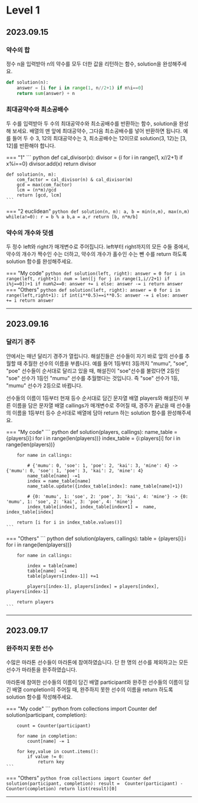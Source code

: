 # Level 1

## 2023.09.15

### 약수의 합
정수 n을 입력받아 n의 약수를 모두 더한 값을 리턴하는 함수, solution을 완성해주세요.
``` python
def solution(n):
    answer = [i for i in range(1, n//2+1) if n%i==0]
    return sum(answer) + n
```

### 최대공약수와 최소공배수
두 수를 입력받아 두 수의 최대공약수와 최소공배수를 반환하는 함수, solution을 완성해 보세요. 배열의 맨 앞에 최대공약수, 그다음 최소공배수를 넣어 반환하면 됩니다. 예를 들어 두 수 3, 12의 최대공약수는 3, 최소공배수는 12이므로 solution(3, 12)는 [3, 12]를 반환해야 합니다.

=== "1"
    ``` python
    def cal_divisor(x):
        divisor = {i for i in range(1, x//2+1) if x%i==0}
        divisor.add(x)
        return divisor

    def solution(n, m):
        com_factor = cal_divisor(n) & cal_divisor(m)
        gcd = max(com_factor)
        lcm = (n*m)/gcd
        return [gcd, lcm]
    ```
=== "2 euclidean"
    ``` python
    def solution(n, m):
        a, b = min(n,m), max(n,m)
        while(a!=0):
            r = b % a
            b,a = a,r
        return [b, n*m/b]
    ```

### 약수의 개수와 덧셈
두 정수 left와 right가 매개변수로 주어집니다. left부터 right까지의 모든 수들 중에서, 약수의 개수가 짝수인 수는 더하고, 약수의 개수가 홀수인 수는 뺀 수를 return 하도록 solution 함수를 완성해주세요.

=== "My code"
    ``` python
    def solution(left, right):
        answer = 0
        for i in range(left, right+1):
            num = len([j for j in range(1,i//2+1) if i%j==0])+1
            if num%2==0:
                answer += i
            else:
                answer -= i
        return answer
    ```
=== "Others"
    ``` python
    def solution(left, right):
        answer = 0
        for i in range(left,right+1):
            if int(i**0.5)==i**0.5:
                answer -= i
            else:
                answer += i
        return answer
    ```

---
## 2023.09.16
### 달리기 경주
얀에서는 매년 달리기 경주가 열립니다. 해설진들은 선수들이 자기 바로 앞의 선수를 추월할 때 추월한 선수의 이름을 부릅니다. 예를 들어 1등부터 3등까지 "mumu", "soe", "poe" 선수들이 순서대로 달리고 있을 때, 해설진이 "soe"선수를 불렀다면 2등인 "soe" 선수가 1등인 "mumu" 선수를 추월했다는 것입니다. 즉 "soe" 선수가 1등, "mumu" 선수가 2등으로 바뀝니다.

선수들의 이름이 1등부터 현재 등수 순서대로 담긴 문자열 배열 players와 해설진이 부른 이름을 담은 문자열 배열 callings가 매개변수로 주어질 때, 경주가 끝났을 때 선수들의 이름을 1등부터 등수 순서대로 배열에 담아 return 하는 solution 함수를 완성해주세요.

=== "My code"
    ``` python
    def solution(players, callings):
        name_table = {players[i]:i for i in range(len(players))}
        index_table = {i:players[i] for i in range(len(players))}
        
        for name in callings:
            
            # {'mumu': 0, 'soe': 1, 'poe': 2, 'kai': 3, 'mine': 4} -> {'mumu': 0, 'soe': 1, 'poe': 3, 'kai': 2, 'mine': 4}
            name_table[name] -=1
            index = name_table[name]
            name_table.update({index_table[index]: name_table[name]+1})
            
            # {0: 'mumu', 1: 'soe', 2: 'poe', 3: 'kai', 4: 'mine'} -> {0: 'mumu', 1: 'soe', 2: 'kai', 3: 'poe', 4: 'mine'}
            index_table[index], index_table[index+1] =  name, index_table[index]

        return [i for i in index_table.values()]
    ```
=== "Others"
    ``` python
    def solution(players, callings):
        table = {players[i]:i for i in range(len(players))}
        
        for name in callings:
            
            index = table[name]
            table[name] -=1
            table[players[index-1]] +=1
            
            players[index-1], players[index] = players[index], players[index-1]

        return players
    ```
---
## 2023.09.17
### 완주하지 못한 선수
수많은 마라톤 선수들이 마라톤에 참여하였습니다. 단 한 명의 선수를 제외하고는 모든 선수가 마라톤을 완주하였습니다.

마라톤에 참여한 선수들의 이름이 담긴 배열 participant와 완주한 선수들의 이름이 담긴 배열 completion이 주어질 때, 완주하지 못한 선수의 이름을 return 하도록 solution 함수를 작성해주세요.

=== "My code"
    ``` python
    from collections import Counter
    def solution(participant, completion):
        
        count = Counter(participant)
        
        for name in completion:
            count[name] -= 1
        
        for key,value in count.items():
            if value != 0:
                return key
    ```
=== "Others"
    ``` python
    from collections import Counter
    def solution(participant, completion):
        result =  Counter(participant) - Counter(completion)
        return list(result)[0]
    ```

---
